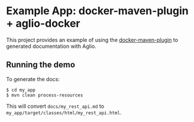 # Example App: docker-maven-plugin + aglio-docker

This project provides an example of using the [docker-maven-plugin](https://github.com/rhuss/docker-maven-plugin) to generated documentation with Aglio.


## Running the demo

To generate the docs:

	$ cd my_app
	$ mvn clean process-resources

This will convert `docs/my_rest_api.md` to `my_app/target/classes/html/my_rest_api.html`.